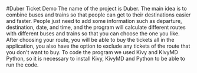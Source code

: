 #Duber Ticket Demo
The name of the project is Duber.
The main idea is to combine buses and trains so that people can get to their destinations easier and faster. People just need to add some information such as departure, destination, date, and time, and the program will calculate different routes with different buses and trains so that you can choose the one you like. After choosing your route, you will be able to buy the tickets all in the application, you also have the option to exclude any tickets of the route that you don't want to buy.
To code the program we used Kivy and KivyMD Python, so it is necessary to install Kivy, KivyMD and Python to be able to run the code.
